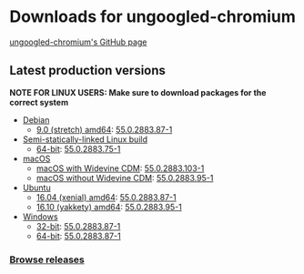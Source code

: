 # Downloads for ungoogled-chromium

[ungoogled-chromium's GitHub page](//github.com/Eloston/ungoogled-chromium)

## Latest production versions

**NOTE FOR LINUX USERS: Make sure to download packages for the correct system**

* [Debian](/ungoogled-chromium-binaries/releases/debian)
    * [9.0 (stretch) amd64](/ungoogled-chromium-binaries/releases/debian/stretch_amd64): [55.0.2883.87-1](/ungoogled-chromium-binaries/releases/debian/stretch_amd64/55.0.2883.87-1)
* [Semi-statically-linked Linux build](/ungoogled-chromium-binaries/releases/linux_static)
    * [64-bit](/ungoogled-chromium-binaries/releases/linux_static/64bit): [55.0.2883.75-1](/ungoogled-chromium-binaries/releases/linux_static/64bit/55.0.2883.75-1)
* [macOS](/ungoogled-chromium-binaries/releases/macOS)
    * [macOS with Widevine CDM]("https://github.com/9Morello/ungoogled-chromium-binaries/releases/"): [55.0.2883.103-1]("https://github.com/9Morello/ungoogled-chromium-binaries/releases/tag/55.0.2883.103")
    * [macOS without Widevine CDM](/ungoogled-chromium-binaries/releases/macos): [55.0.2883.95-1](/ungoogled-chromium-binaries/releases/macos/55.0.2883.95-1)
* [Ubuntu](/ungoogled-chromium-binaries/releases/ubuntu)
    * [16.04 (xenial) amd64](/ungoogled-chromium-binaries/releases/ubuntu/xenial_amd64): [55.0.2883.87-1](/ungoogled-chromium-binaries/releases/ubuntu/xenial_amd64/55.0.2883.87-1)
    * [16.10 (yakkety) amd64](/ungoogled-chromium-binaries/releases/ubuntu/yakkety_amd64): [55.0.2883.95-1](/ungoogled-chromium-binaries/releases/ubuntu/yakkety_amd64/55.0.2883.95-1)
* [Windows](/ungoogled-chromium-binaries/releases/windows)
    * [32-bit](/ungoogled-chromium-binaries/releases/windows/32bit): [55.0.2883.87-1](/ungoogled-chromium-binaries/releases/windows/32bit/55.0.2883.87-1)
    * [64-bit](/ungoogled-chromium-binaries/releases/windows/64bit): [55.0.2883.87-1](/ungoogled-chromium-binaries/releases/windows/64bit/55.0.2883.87-1)

### [Browse releases](releases)
